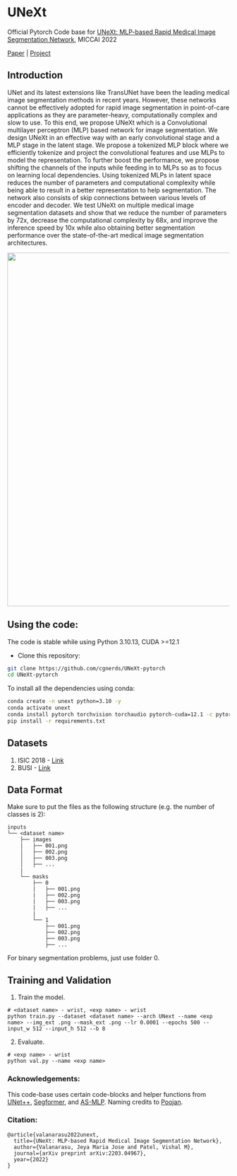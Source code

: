 # UNeXt

Official Pytorch Code base for [UNeXt: MLP-based Rapid Medical Image Segmentation Network](https://arxiv.org/abs/2203.04967), MICCAI 2022

[Paper](https://arxiv.org/abs/2203.04967) | [Project](https://jeya-maria-jose.github.io/UNext-web/)

## Introduction

UNet and its latest extensions like TransUNet have been the leading medical image segmentation methods in recent years. However, these networks cannot be effectively adopted for rapid image segmentation in point-of-care applications as they are parameter-heavy, computationally complex and slow to use.  To this end, we propose UNeXt which is a Convolutional multilayer perceptron (MLP) based network for image segmentation. We design UNeXt in an effective way with an early convolutional stage and a MLP stage in the latent stage. We propose a tokenized MLP block where we efficiently tokenize and project the convolutional features and use MLPs to model the representation. To further boost the performance, we propose shifting the channels of the inputs while feeding in to MLPs so as to focus on learning local dependencies. Using tokenized MLPs in latent space reduces the number of parameters and computational complexity while being able to result in a better representation to help segmentation. The network also consists of skip connections between various levels of encoder and decoder.   We test UNeXt on multiple medical image segmentation datasets and show that we reduce the number of parameters by 72x, decrease the computational complexity by 68x, and improve the inference speed by 10x while also obtaining better segmentation performance over the  state-of-the-art medical image segmentation architectures.

<p align="center">
  <img src="imgs/unext.png" width="800"/>
</p>


## Using the code:

The code is stable while using Python 3.10.13, CUDA >=12.1

- Clone this repository:
```bash
git clone https://github.com/cgnerds/UNeXt-pytorch
cd UNeXt-pytorch
```

To install all the dependencies using conda:

```bash
conda create -n unext python=3.10 -y
conda activate unext
conda install pytorch torchvision torchaudio pytorch-cuda=12.1 -c pytorch -c nvidia
pip install -r requirements.txt
```

## Datasets

1) ISIC 2018 - [Link](https://challenge.isic-archive.com/data/)
2) BUSI - [Link](https://www.kaggle.com/aryashah2k/breast-ultrasound-images-dataset)

## Data Format

Make sure to put the files as the following structure (e.g. the number of classes is 2):

```
inputs
└── <dataset name>
    ├── images
    |   ├── 001.png
    │   ├── 002.png
    │   ├── 003.png
    │   ├── ...
    |
    └── masks
        ├── 0
        |   ├── 001.png
        |   ├── 002.png
        |   ├── 003.png
        |   ├── ...
        |
        └── 1
            ├── 001.png
            ├── 002.png
            ├── 003.png
            ├── ...
```

For binary segmentation problems, just use folder 0.

## Training and Validation

1. Train the model.
```
# <dataset name> - wrist, <exp name> - wrist
python train.py --dataset <dataset name> --arch UNext --name <exp name> --img_ext .png --mask_ext .png --lr 0.0001 --epochs 500 --input_w 512 --input_h 512 --b 8
```
2. Evaluate.
```
# <exp name> - wrist
python val.py --name <exp name>
```

### Acknowledgements:

This code-base uses certain code-blocks and helper functions from [UNet++](https://github.com/4uiiurz1/pytorch-nested-unet), [Segformer](https://github.com/NVlabs/SegFormer), and [AS-MLP](https://github.com/svip-lab/AS-MLP). Naming credits to [Poojan](https://scholar.google.co.in/citations?user=9dhBHuAAAAAJ&hl=en).

### Citation:
```
@article{valanarasu2022unext,
  title={UNeXt: MLP-based Rapid Medical Image Segmentation Network},
  author={Valanarasu, Jeya Maria Jose and Patel, Vishal M},
  journal={arXiv preprint arXiv:2203.04967},
  year={2022}
}
```
